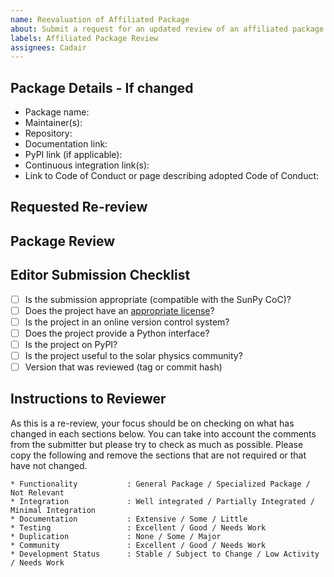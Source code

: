 ```yaml
---
name: Reevaluation of Affiliated Package
about: Submit a request for an updated review of an affiliated package
labels: Affiliated Package Review
assignees: Cadair
---
```


## Package Details - If changed

- Package name:
- Maintainer(s):
- Repository:
- Documentation link:
- PyPI link (if applicable):
- Continuous integration link(s):
- Link to Code of Conduct or page describing adopted Code of Conduct:

## Requested Re-review
<!-- What would you like to be reviewed again? Please describe what has changed. !-->

<!-- Submitters do not need to edit below this comment !-->

## Package Review

## Editor Submission Checklist

- [ ] Is the submission appropriate (compatible with the SunPy CoC)?
- [ ] Does the project have an [appropriate license](https://opensource.org/licenses/)?
- [ ] Is the project in an online version control system?
- [ ] Does the project provide a Python interface?
- [ ] Is the project on PyPI?
- [ ] Is the project useful to the solar physics community?
- [ ] Version that was reviewed (tag or commit hash)

## Instructions to Reviewer

As this is a re-review, your focus should be on checking on what has changed in each sections below.
You can take into account the comments from the submitter but please try to check as much as possible.
Please copy the following and remove the sections that are not required or that have not changed.

```
* Functionality           : General Package / Specialized Package / Not Relevant
* Integration             : Well integrated / Partially Integrated / Minimal Integration
* Documentation           : Extensive / Some / Little
* Testing                 : Excellent / Good / Needs Work
* Duplication             : None / Some / Major
* Community               : Excellent / Good / Needs Work
* Development Status      : Stable / Subject to Change / Low Activity / Needs Work
```

